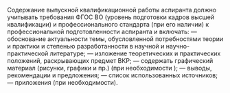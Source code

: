 Содержание выпускной квалификационной работы аспиранта должно учитывать требования ФГОС ВО (уровень подготовки кадров высшей квалификации) и профессионального стандарта (при его наличии) к профессиональной подготовленности аспиранта и включать:
— обоснование актуальности темы, обусловленной потребностями теории и практики и степенью разработанности в научной и научно-практической литературе;
— изложение теоретических и практических положений, раскрывающих предмет ВКР;
— содержать графический материал (рисунки, графики и пр.) (при необходимости );
— выводы, рекомендации и предложения;
— список использованных источников;
— приложения (при необходимости).